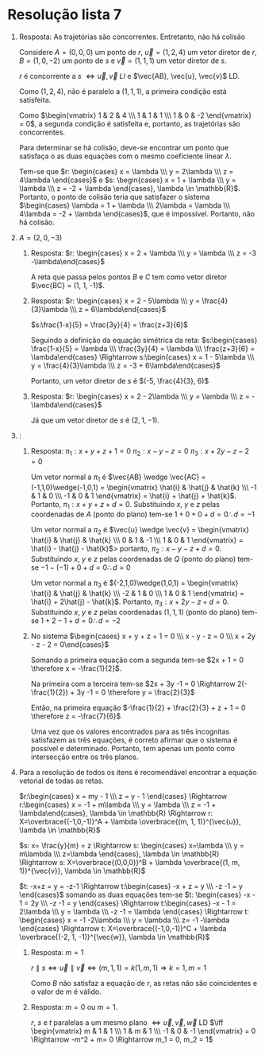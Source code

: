 # Resolução lista 7

1. Resposta: As trajetórias são concorrentes. Entretanto, não há colisão
	
	Considere $A = (0,0,0)$ um ponto de $r$, $\vec{u} = (1,2,4)$ um vetor diretor de $r$, $B = (1, 0, -2)$ um ponto de $s$ e $\vec{v} = (1, 1, 1)$ um vetor diretor de $s$.
	
	$r$ é concorrente a $s$ $\Leftrightarrow \vec{u}, \vec{v}\:LI$ e $\vec{AB}, \vec{u}, \vec{v}$ LD.

	Como $(1,2,4)$, não é paralelo a $(1, 1, 1)$, a primeira condição está satisfeita.

	Como $\begin{vmatrix} 1 & 2 & 4 \\\ 1 & 1 & 1 \\\ 1 & 0 & -2 \end{vmatrix} = 0$, a segunda condição é satisfeita e, portanto, as trajetórias são concorrentes.

	Para determinar se há colisão, deve-se encontrar um ponto que satisfaça o as duas equações com o mesmo coeficiente linear $\lambda$.

	Tem-se que $r: \begin{cases} x = \lambda \\\ y = 2\lambda \\\ z = 4\lambda \end{cases}$ e $s: \begin{cases} x = 1 + \lambda \\\ y = \lambda \\\ z = -2 + \lambda \end{cases}, \lambda \in \mathbb{R}$. Portanto, o ponto de colisão teria que satisfazer o sistema $\begin{cases} \lambda = 1 + \lambda \\\ 2\lambda = \lambda \\\ 4\lambda = -2 + \lambda \end{cases}$, que é impossível. Portanto, não há colisão.

2. $A = (2, 0, -3)$
	1. Resposta: $r: \begin{cases} x = 2 + \lambda \\\ y = \lambda \\\ z = -3 -\lambda\end{cases}$
	
		A reta que passa pelos pontos $B$ e $C$ tem como vetor diretor $\vec{BC} = (1, 1, -1)$.
		 
	2. Resposta: $r: \begin{cases} x = 2 - 5\lambda \\\ y = \frac{4}{3}\lambda \\\ z =  6\lambda\end{cases}$
		
		$s:\frac{1-x}{5} = \frac{3y}{4} = \frac{z+3}{6}$

		Seguindo a definição da equação simétrica da reta: $s:\begin{cases} \frac{1-x}{5} = \lambda \\\ \frac{3y}{4} = \lambda \\\ \frac{z+3}{6} = \lambda\end{cases} \Rightarrow s:\begin{cases} x = 1 - 5\lambda \\\ y = \frac{4}{3}\lambda \\\ z = -3 + 6\lambda\end{cases}$

		Portanto, um vetor diretor de $s$ é $(-5, \frac{4}{3}, 6)$

	3. Resposta: $r: \begin{cases} x = 2 - 2\lambda \\\ y = \lambda \\\ z =  -\lambda\end{cases}$

		Já que um vetor diretor de $s$ é $(2, 1, -1)$.

3. :
	1. Resposta:
		$\pi_1: x + y + z + 1 = 0$
		$\pi_2: x - y - z = 0$
		$\pi_3: x + 2y - z - 2 = 0$
		
		Um vetor normal a $\pi_1$ é $\vec{AB} \wedge \vec{AC} = (-1,1,0)\wedge(-1,0,1) = \begin{vmatrix} \hat{i} & \hat{j} & \hat{k} \\\ -1 & 1 & 0 \\\ -1 & 0 & 1 \end{vmatrix} = \hat{i} + \hat{j} + \hat{k}$. Portanto, $\pi_1: x + y + z + d = 0$. Substituindo $x$, $y$ e $z$ pelas coordenadas de $A$ (ponto do plano) tem-se $1 + 0 + 0 + d = 0 \therefore d = -1$

		Um vetor normal a $\pi_2$ é $\vec{u} \wedge \vec{v} = \begin{vmatrix} \hat{i} & \hat{j} & \hat{k} \\\ 0 & 1 & -1 \\\ 1 & 0 & 1 \end{vmatrix} = \hat{i} - \hat{j} - \hat{k}$> portanto, $\pi_2: x - y - z + d = 0$. Substituindo $x$, $y$ e $z$ pelas coordenadas de $Q$ (ponto do plano) tem-se $-1 - (-1) + 0 + d = 0 \therefore d = 0$

		Um vetor normal a $\pi_3$ é $(-2,1,0)\wedge(1,0,1) = \begin{vmatrix} \hat{i} & \hat{j} & \hat{k} \\\ -2 & 1 & 0 \\\ 1 & 0 & 1 \end{vmatrix} = \hat{i} + 2\hat{j} - \hat{k}$. Portanto, $\pi_3: x + 2y - z + d = 0$. Substituindo $x$, $y$ e $z$ pelas coordenadas $(1,1,1)$ (ponto do plano) tem-se $1 + 2 - 1 + d = 0 \therefore d = -2$
		
	2. No sistema $\begin{cases} x + y + z + 1 = 0 \\\ x - y - z = 0 \\\ x + 2y - z - 2 = 0\end{cases}$
	
		Somando a primeira equação com a segunda tem-se $2x + 1 = 0 \therefore x = -\frac{1}{2}$.
	
		Na primeira com a terceira tem-se $2x + 3y -1 = 0 \Rightarrow 2(-\frac{1}{2}) + 3y -1 = 0 \therefore y = \frac{2}{3}$

		Então, na primeira equação $-\frac{1}{2} + \frac{2}{3} + z + 1 = 0 \therefore z = -\frac{7}{6}$

		Uma vez que os valores encontrados para as três incognitas satisfazem as três equações, é correto afirmar que o sistema é possível e determinado. Portanto, tem apenas um ponto como intersecção entre os três planos.
4. Para a resolução de todos os itens é recomendável encontrar a equação vetorial de todas as retas.
	
	$r:\begin{cases} x = my - 1 \\\ z = y - 1 \end{cases} \Rightarrow r:\begin{cases} x = -1 + m\lambda \\\ y = \lambda \\\ z = -1 + \lambda\end{cases}, \lambda \in \mathbb{R} \Rightarrow r:  X=\overbrace{(-1,0,-1)}^A + \lambda \overbrace{(m, 1, 1)}^{\vec{u}}, \lambda \in \mathbb{R}$

	$s: x= \frac{y}{m} = z \Rightarrow s: \begin{cases} x=\lambda \\\ y = m\lambda \\\ z=\lambda \end{cases}, \lambda \in \mathbb{R} \Rightarrow s: X=\overbrace{(0,0,0)}^B + \lambda \overbrace{(1, m, 1)}^{\vec{v}}, \lambda \in \mathbb{R}$

	$t: -x+z = y = -z-1 \Rightarrow t:\begin{cases} -x + z = y \\\ -z -1 = y \end{cases}$ somando as duas equações tem-se $t: \begin{cases} -x - 1 = 2y \\\ -z -1 = y \end{cases} \Rightarrow t:\begin{cases} -x - 1 = 2\lambda \\\ y = \lambda \\\ -z -1 = \lambda \end{cases} \Rightarrow t: \begin{cases} x = -1 -2\lambda \\\ y = \lambda \\\ z= -1 -\lambda \end{cases} \Rightarrow t: X=\overbrace{(-1,0,-1)}^C + \lambda \overbrace{(-2, 1, -1)}^{\vec{w}}, \lambda \in \mathbb{R}$

   1. Resposta: $m = 1$

	 	$r \parallel s \iff \vec{u} \parallel \vec{v} \iff (m,1,1) = k(1,m,1) \Rightarrow k = 1, m = 1$

		 Como $B$ não satisfaz a equação de $r$, as retas não são coincidentes e o valor de $m$ é válido.
	2. Resposta: $m = 0$ ou $m = 1$.
		
		$r$, $s$ e $t$ paralelas a um mesmo plano $\iff \vec{u},\vec{v},\vec{w}$ LD $\iff \begin{vmatrix} m & 1 & 1 \\\ 1 & m & 1 \\\ -1 & 0 & -1 \end{vmatrix} = 0 \Rightarrow -m^2 + m= 0 \Rightarrow m_1 = 0, m_2 = 1$